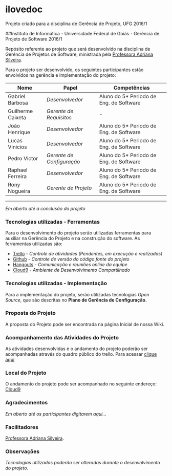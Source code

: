 # ilovedoc
Projeto criado para a disciplina de Gerência de Projeto, UFG 2016/1

##Instituto de Informática - Universidade Federal de Goiás - Gerência de Projeto de Software 2016/1 


Repósito referente ao projeto que será desenvolvido na disciplina de Gerência de Projetos de Software, ministrada pela [Professora Adriana Silveira](mailto:adriana@estrategia.eti.br).

Para o projeto ser desenvolvido, os seguintes participantes estão envolvidos na gerência e implementação do projeto:

Nome             |            Papel           |  Competências
-----------------------------|----------------------------|---------
Gabriel Barbosa   | _Desenvolvedor_     |  Aluno do 5* Periodo de Eng. de Software|
Guilherme Caixeta  | _Gerente de Requisitos_     |  -|
João Henrique  | _Desenvolvedor_    | Aluno do 5* Periodo de Eng. de Software|
Lucas Vinicios   | _Desenvolvedor_          | Aluno do 5* Periodo de Eng. de Software|
Pedro Victor     | _Gerente de Configuração_   | Aluno do 5* Periodo de Eng. de Software|
Raphael Ferreira          | _Desenvolvedor_   | Aluno do 5* Periodo de Eng. de Software|
Rony Nogueira    | _Gerente de Projeto_ | Aluno do 5* Periodo de Eng. de Software|
---------
_Em aberto até a conclusão do projeto_

### Tecnologias utilizadas - Ferramentas

Para o desenvolvimento do projeto serão utilizadas ferramentas para auxiliar na Gerência do Projeto e na construção do software. As ferramentas utilizadas são:

- [Trello](https://trello.com) - _Controle de atividades (Pendentes, em execução e realizadas)_ 
- [Github](https://github.com) - _Controle de versão do código fonte do projeto_
- [Hangouts](https://hangouts.google.com) - _Comunicação e reuniões online da equipe_
- [Cloud9](https://c9.io/) - _Ambiente de Desenvolvimento Compartilhado_


### Tecnologias utilizadas - Implementação

Para a implementação do projeto, serão utilizadas tecnologias _Open Source_, que são descritas no **Plano de Gerência de Configuração.**

### Proposta do Projeto

A proposta do Projeto pode ser encontrada na página Inicial de nossa Wiki.

### Acompanhamento das Atividades do Projeto

As atividades desenvolvidas e o andamento do projeto poderão ser acompanhadas através do quadro público do trello.
Para acessar [clique aqui](https://trello.com/b/2DNd4uSo)

### Local do Projeto

O andamento do projeto pode ser acompanhado no seguinte endereço:
[Cloud9](https://ilovedoc-ronynogueiras.c9users.io)

### Agradecimentos

_Em aberto até os participantes digitarem aqui..._

### Facilitadores

[Professora Adriana Silveira](mailto:adriana@estrategia.eti.br).


### Observações

_Tecnologias utilizadas poderão ser alteradas durante o desenvolvimento do projeto._
